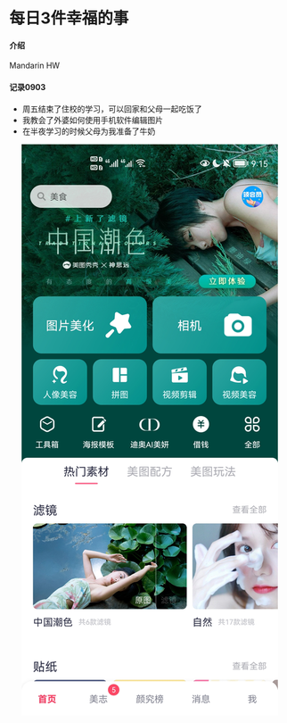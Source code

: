 # 每日3件幸福的事

#### 介绍
Mandarin HW

#### 记录0903
- 周五结束了住校的学习，可以回家和父母一起吃饭了
- 我教会了外婆如何使用手机软件编辑图片
- 在半夜学习的时候父母为我准备了牛奶

<center><img src="../assets/Image/0903.png"></center>

